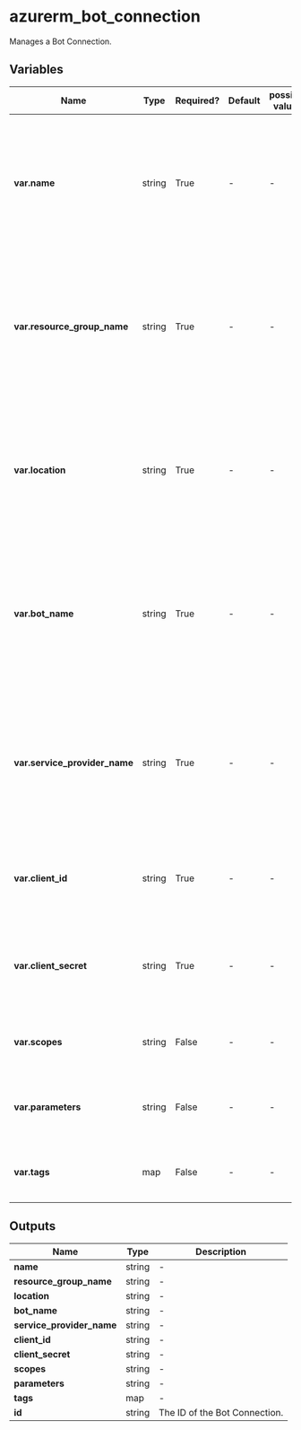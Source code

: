 # azurerm_bot_connection

Manages a Bot Connection.

## Variables

| Name | Type | Required? | Default  | possible values | Description |
| ---- | ---- | --------- | -------- | ----------- | ----------- |
| **var.name** | string | True | -  |  -  | Specifies the name of the Bot Connection. Changing this forces a new resource to be created. Must be globally unique. | 
| **var.resource_group_name** | string | True | -  |  -  | The name of the resource group in which to create the Bot Connection. Changing this forces a new resource to be created. | 
| **var.location** | string | True | -  |  -  | The supported Azure location where the resource exists. Changing this forces a new resource to be created. | 
| **var.bot_name** | string | True | -  |  -  | The name of the Bot Resource this connection will be associated with. Changing this forces a new resource to be created. | 
| **var.service_provider_name** | string | True | -  |  -  | The name of the service provider that will be associated with this connection. Changing this forces a new resource to be created. | 
| **var.client_id** | string | True | -  |  -  | The Client ID that will be used to authenticate with the service provider. | 
| **var.client_secret** | string | True | -  |  -  | The Client Secret that will be used to authenticate with the service provider. | 
| **var.scopes** | string | False | -  |  -  | The Scopes at which the connection should be applied. | 
| **var.parameters** | string | False | -  |  -  | A map of additional parameters to apply to the connection. | 
| **var.tags** | map | False | -  |  -  | A mapping of tags to assign to the resource. | 



## Outputs

| Name | Type | Description |
| ---- | ---- | --------- | 
| **name** | string  | - | 
| **resource_group_name** | string  | - | 
| **location** | string  | - | 
| **bot_name** | string  | - | 
| **service_provider_name** | string  | - | 
| **client_id** | string  | - | 
| **client_secret** | string  | - | 
| **scopes** | string  | - | 
| **parameters** | string  | - | 
| **tags** | map  | - | 
| **id** | string  | The ID of the Bot Connection. | 